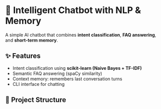 # 🤖 Intelligent Chatbot with NLP & Memory

A simple AI chatbot that combines **intent classification**, **FAQ answering**, and **short-term memory**.

## ✨ Features
- Intent classification using **scikit-learn (Naive Bayes + TF-IDF)**
- Semantic FAQ answering (spaCy similarity)
- Context memory: remembers last conversation turns
- CLI interface for chatting

## 📂 Project Structure
